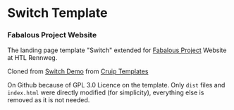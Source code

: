 # Switch Template

### Fabalous Project Website

The landing page template "Switch" extended for [Fabalous Project](https://fabalous-project.com/) Website at HTL Rennweg.

Cloned from [Switch Demo](https://cruip.com/demos/switch/) from [Cruip Templates](https://cruip.com/free-templates/)

On Github because of GPL 3.0 Licence on the template. 
Only `dist` files and `index.html` were directly modified (for simplicity), everything else is removed as it is not needed. 
